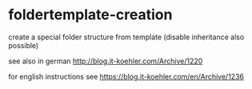 # foldertemplate-creation
create a special folder structure from template (disable inheritance also possible) 

see also in german http://blog.it-koehler.com/Archive/1220

for english instructions see https://blog.it-koehler.com/en/Archive/1236
